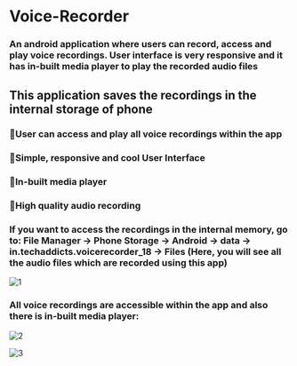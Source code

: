 # Voice-Recorder
### An android application where users can record, access and play voice recordings. User interface is very responsive and it has in-built media player to play the recorded audio files

## This application saves the recordings in the internal storage of phone
### 🔰User can access and play all voice recordings within the app
### 🔰Simple, responsive and cool User Interface
### 🔰In-built media player
### 🔰High quality audio recording
### If you want to access the recordings in the internal memory, go to: File Manager -> Phone Storage -> Android -> data -> in.techaddicts.voicerecorder_18 -> Files (Here, you will see all the audio files which are recorded using this app)

![1](https://user-images.githubusercontent.com/44981613/89562585-d1a0d200-d837-11ea-84da-a81201bafbad.jpg)

### All voice recordings are accessible within the app and also there is in-built media player:
![2](https://user-images.githubusercontent.com/44981613/89562607-d8c7e000-d837-11ea-8a1d-80ec9928e634.jpg)

![3](https://user-images.githubusercontent.com/44981613/89562619-debdc100-d837-11ea-9c31-405e30c335e6.jpg)
